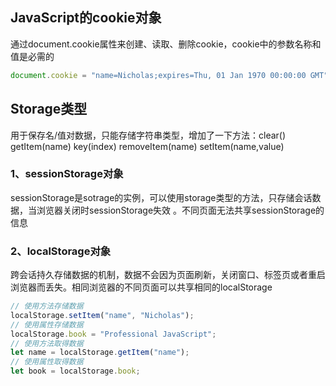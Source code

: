 ## JavaScript的cookie对象

通过document.cookie属性来创建、读取、删除cookie，cookie中的参数名称和值是必需的

```js
document.cookie = "name=Nicholas;expires=Thu, 01 Jan 1970 00:00:00 GMT";
```

## Storage类型

用于保存名/值对数据，只能存储字符串类型，增加了一下方法：clear()    getItem(name)  key(index)   removeItem(name)   setItem(name,value)

### 1、sessionStorage对象

sessionStorage是sotrage的实例，可以使用storage类型的方法，只存储会话数据，当浏览器关闭时sessionStorage失效  。不同页面无法共享sessionStorage的信息

### 2、localStorage对象

跨会话持久存储数据的机制，数据不会因为页面刷新，关闭窗口、标签页或者重启浏览器而丢失。相同浏览器的不同页面可以共享相同的localStorage

```js
// 使用方法存储数据
localStorage.setItem("name", "Nicholas");
// 使用属性存储数据
localStorage.book = "Professional JavaScript";
// 使用方法取得数据
let name = localStorage.getItem("name");
// 使用属性取得数据
let book = localStorage.book; 
```


